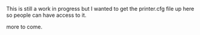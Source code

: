 This is still a work in progress but I wanted to get the printer.cfg file up here so people can have access to it.

more to come. 
